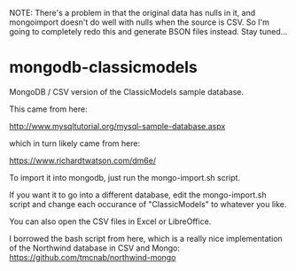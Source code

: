 NOTE: There's a problem in that the original data has nulls in it, and mongoimport doesn't do well with nulls when the source is CSV. So I'm going to completely redo this and generate BSON files instead. Stay tuned...

# mongodb-classicmodels
MongoDB / CSV version of the ClassicModels sample database.

This came from here:

http://www.mysqltutorial.org/mysql-sample-database.aspx

which in turn likely came from here:

https://www.richardtwatson.com/dm6e/

To import it into mongodb, just run the mongo-import.sh script.

If you want it to go into a different database, edit the mongo-import.sh script and change each occurance of "ClassicModels" to whatever you like.

You can also open the CSV files in Excel or LibreOffice.

I borrowed the bash script from here, which is a really nice implementation of the Northwind database in CSV and Mongo: https://github.com/tmcnab/northwind-mongo
